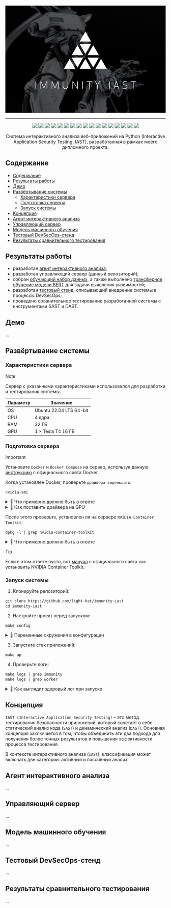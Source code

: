 <p align="center">
<img src="assets/head.png">
</p>

<hr/>

<p align="center">
<img src="https://img.shields.io/badge/nVIDIA-%2376B900.svg?style=for-the-badge&logo=nVIDIA&logoColor=white">
<img src="https://img.shields.io/badge/cuda-000000.svg?style=for-the-badge&logo=nVIDIA&logoColor=green">
<img src="https://img.shields.io/badge/jupyter-%23FA0F00.svg?style=for-the-badge&logo=jupyter&logoColor=white">
<img src="https://img.shields.io/badge/pandas-%23150458.svg?style=for-the-badge&logo=pandas&logoColor=white">
<img src="https://img.shields.io/badge/PyTorch-%23EE4C2C.svg?style=for-the-badge&logo=PyTorch&logoColor=white">
<img src="https://img.shields.io/badge/scikit--learn-%23F7931E.svg?style=for-the-badge&logo=scikit-learn&logoColor=white">
<img src="https://img.shields.io/badge/numpy-%23013243.svg?style=for-the-badge&logo=numpy&logoColor=white">
<img src="https://img.shields.io/badge/javascript-%23323330.svg?style=for-the-badge&logo=javascript&logoColor=%23F7DF1E">
<img src="https://img.shields.io/badge/vuejs-%2335495e.svg?style=for-the-badge&logo=vuedotjs&logoColor=%234FC08D">
<img src="https://img.shields.io/badge/python-3670A0?style=for-the-badge&logo=python&logoColor=ffdd54">
<img src="https://img.shields.io/badge/django-%23092E20.svg?style=for-the-badge&logo=django&logoColor=white">
<img src="https://img.shields.io/badge/DJANGO-REST-ff1709?style=for-the-badge&logo=django&logoColor=white&color=ff1709&labelColor=gray">
<img src="https://img.shields.io/badge/celery-%23a9cc54.svg?style=for-the-badge&logo=celery&logoColor=ddf4a4">
<img src="https://img.shields.io/badge/redis-%23DD0031.svg?style=for-the-badge&logo=redis&logoColor=white">
<img src="https://img.shields.io/badge/postgres-%23316192.svg?style=for-the-badge&logo=postgresql&logoColor=white">
<img src="https://img.shields.io/badge/nginx-%23009639.svg?style=for-the-badge&logo=nginx&logoColor=white">
<img src="https://img.shields.io/badge/docker-%230db7ed.svg?style=for-the-badge&logo=docker&logoColor=white">
</p>

<p align="center">
Система интерактивного анализа веб-приложений на Python (Interactive Application Security Testing, IAST), разработанная в рамках моего дипломного проекта.
</p>

## Содержание

<!-- TOC -->
  * [Содержание](#содержание)
  * [Результаты работы](#результаты-работы)
  * [Демо](#демо)
  * [Развёртывание системы](#развёртывание-системы)
    * [Характеристики сервера](#характеристики-сервера)
    * [Подготовка сервера](#подготовка-сервера)
    * [Запуск системы](#запуск-системы)
  * [Концепция](#концепция)
  * [Агент интерактивного анализа](#агент-интерактивного-анализа)
  * [Управляющий сервер](#управляющий-сервер)
  * [Модель машинного обучения](#модель-машинного-обучения)
  * [Тестовый DevSecOps-стенд](#тестовый-devsecops-стенд)
  * [Результаты сравнительного тестирования](#результаты-сравнительного-тестирования)
<!-- TOC -->

## Результаты работы

- разработан [агент интерактивного анализа](https://github.com/light-hat/immunity-python-agent);
- разработан управляющий сервер (данный репозиторий);
- собран [обучающий набор данных](https://huggingface.co/datasets/l1ghth4t/iast-python3-django-flask), а также выполнено [трансферное обучение модели BERT](https://huggingface.co/l1ghth4t/immunity) для задачи выявления уязвимостей;
- разработан [тестовый стенд](https://github.com/light-hat/devsecops-stand), описывающий внедрение системы в процессы DevSecOps;
- проведено сравнительное тестирование разработанной системы с инструментами SAST и DAST.

## Демо

...

## Развёртывание системы

### Характеристики сервера

> [!NOTE]
> Сервер с указанными характеристиками использовался для разработки и тестирования системы.

| Параметр | Значение                 |
|----------|--------------------------|
| OS       | Ubuntu 22.04 LTS 64-bit  |
| CPU      | 4 ядра                   |
| RAM      | 32 ГБ                    |
| GPU      | 1 × Tesla T4  16 ГБ      |

### Подготовка сервера

> [!IMPORTANT]
> Установите `Docker` и `Docker Compose` на сервер, используя данную [инструкцию](https://docs.docker.com/engine/install/ubuntu/) с официального сайта Docker.

Когда установлен Docker, проверьте `драйвера видеокарты`:

```shell
nvidia-smi
```

<details>
  <summary>👀 Что примерно должно быть в ответе</summary>

<hr />

```
Sat Jan  4 01:37:28 2025       
+---------------------------------------------------------------------------------------+
| NVIDIA-SMI 535.183.01             Driver Version: 535.183.01   CUDA Version: 12.2     |
|-----------------------------------------+----------------------+----------------------+
| GPU  Name                 Persistence-M | Bus-Id        Disp.A | Volatile Uncorr. ECC |
| Fan  Temp   Perf          Pwr:Usage/Cap |         Memory-Usage | GPU-Util  Compute M. |
|                                         |                      |               MIG M. |
|=========================================+======================+======================|
|   0  Tesla T4                       Off | 00000000:00:06.0 Off |                  Off |
| N/A   49C    P0              28W /  70W |    783MiB / 16384MiB |      0%      Default |
|                                         |                      |                  N/A |
+-----------------------------------------+----------------------+----------------------+
```

<hr />

</details>

<details>
  <summary>👀 Как поставить драйвера на GPU</summary>

<hr />

Устанавливаем инструменты для компиляции драйверов и заголовки ядра:

```shell
sudo apt update
sudo apt-get install build-essential linux-headers-$(uname -r)
```

Ищем доступные версии драйвера:

```shell
ubuntu-drivers devices
```

Находим в выводе похожую строчку:

```text
...
driver   : nvidia-driver-535 - distro non-free recommended
...
```

Это версия драйвера, которую вам нужно установить. Делаем это:

```shell
sudo apt-get install nvidia-driver-535
```

Затем перезапускаем сервер:

```shell
sudo reboot
```

После перезагрузки снова проверяем драйвера GPU:

```shell
nvidia-smi
```

<hr />

</details>

После этого проверьте, установлен ли на сервере `NVIDIA Container Toolkit`:

```shell
dpkg -l | grep nvidia-container-toolkit
```

<details>
  <summary>👀 Что примерно должно быть в ответе</summary>

<hr />

```
ii  nvidia-container-toolkit          1.17.3-1          amd64     NVIDIA Container toolkit
ii  nvidia-container-toolkit-base     1.17.3-1          amd64     NVIDIA Container Toolkit Base

```

<hr />

</details>

> [!TIP]
> Если в этом ответе пусто, вот [мануал](https://docs.nvidia.com/datacenter/cloud-native/container-toolkit/latest/install-guide.html) c официального сайта как установить NVIDIA Container Toolkit.

### Запуск системы

1. Клонируйте репозиторий:

```shell
git clone https://github.com/light-hat/immunity-iast
cd immunity-iast
```

2. Настройте проект перед запуском:

```shell
make config
```

<details>

  <summary>👀 Переменные окружения в конфигурации</summary>

<hr />

- `API_URL`: адрес, на котором будет развёрнут сервис;

- `API_PORT`: порт, на котором будет принимать запросы сервис;

- `POSTGRES_HOST`: хост базы данных (имя сервиса в стеке приложений);

- `POSTGRES_PORT`: порт базы данных;

- `POSTGRES_USER`: пользователь базы данных;

- `POSTGRES_PASSWORD`: пароль от базы данных;

- `POSTGRES_DB`: имя базы данных, используемой сервисом;

<hr />

</details>

3. Запустите стек приложений:

```shell
make up
```

4. Проверьте логи:

```shell
make logs | grep immunity
make logs | grep worker
```

<details>
  <summary>👀 Как выглядит здоровый лог при запуске</summary>

<hr />

Лог основного приложения (immunity):

```shell
sudo docker compose logs api
```

```text
...
```

Лог асинхронного воркера (worker):

```shell
sudo docker compose logs worker
```

```text
...
```

<hr />

</details>

## Концепция

`IAST (Interactive Application Security Testing)` – это метод тестирования безопасности приложений, который сочетает в себе статический анализ кода (`SAST`) и динамический анализ (`DAST`). Основная концепция заключается в том, чтобы объединить эти два подхода для получения более точных результатов и повышения эффективности процесса тестирования.

В контексте интерактивного анализа (`IAST`), классификация может включать две категории: активный и пассивный анализ.

## Агент интерактивного анализа

...

## Управляющий сервер

...

## Модель машинного обучения

...

## Тестовый DevSecOps-стенд

...


## Результаты сравнительного тестирования

...
